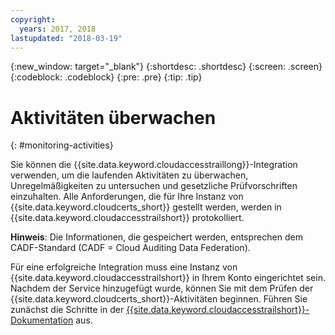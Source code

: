 ```yaml
---
copyright:
  years: 2017, 2018
lastupdated: "2018-03-19"
---
```

{:new_window: target="_blank"}
{:shortdesc: .shortdesc}
{:screen: .screen}
{:codeblock: .codeblock}
{:pre: .pre}
{:tip: .tip}

# Aktivitäten überwachen
{: #monitoring-activities}

Sie können die {{site.data.keyword.cloudaccesstraillong}}-Integration verwenden, um die laufenden Aktivitäten zu überwachen, Unregelmäßigkeiten zu untersuchen und gesetzliche Prüfvorschriften einzuhalten. Alle Anforderungen, die für Ihre Instanz von {{site.data.keyword.cloudcerts_short}} gestellt werden, werden in {{site.data.keyword.cloudaccesstrailshort}} protokolliert.

**Hinweis**: Die Informationen, die gespeichert werden, entsprechen dem CADF-Standard (CADF = Cloud Auditing Data Federation).

Für eine erfolgreiche Integration muss eine Instanz von {{site.data.keyword.cloudaccesstrailshort}} in Ihrem Konto eingerichtet sein. Nachdem der Service hinzugefügt wurde, können Sie mit dem Prüfen der {{site.data.keyword.cloudcerts_short}}-Aktivitäten beginnen. Führen Sie zunächst die Schritte in der [{{site.data.keyword.cloudaccesstrailshort}}-Dokumentation](../cloud-activity-tracker/index.html#getting-started-with-cla) aus.
